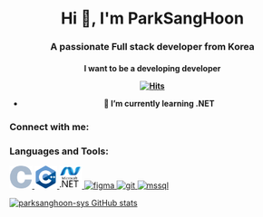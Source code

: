 <h1 align="center">Hi 👋, I'm ParkSangHoon</h1>
<h3 align="center">A passionate Full stack developer from Korea</h3>
<h4 align="center">I want to be a developing developer</
h4>
<div align="center">
  
[![Hits](https://hits.seeyoufarm.com/api/count/incr/badge.svg?url=https%3A%2F%2Fgithub.com%2Fparksanghoon-sys%2Fhit-counter&count_bg=%235EA276&title_bg=%23555555&icon=&icon_color=%23E7E7E7&title=hits&edge_flat=false)](https://hits.seeyoufarm.com)
  
 
</div>

- 🌱 I’m currently learning **.NET** 


<h3 align="left">Connect with me:</h3>


<p align="left">
</p>

<h3 align="left">Languages and Tools:</h3>
<p align="left"> 
<a href="https://en.cppreference.com/w/c/language" target="_blank" rel="noreferrer"> <img src="https://raw.githubusercontent.com/devicons/devicon/master/icons/c/c-original.svg" alt="csharp" width="40" height="40"/> </a> 
<a href="https://en.cppreference.com/w/"  target="_blank" rel="noreferrer"> <img src="https://raw.githubusercontent.com/devicons/devicon/master/icons/cplusplus/cplusplus-original.svg" alt="csharp" width="40" height="40"/> </a> 
<a href="https://learn.microsoft.com/ko-kr/dotnet/csharp/" target="_blank" rel="noreferrer"> <img src="https://raw.githubusercontent.com/devicons/devicon/master/icons/dot-net/dot-net-original-wordmark.svg" alt="dotnet" width="40" height="40"/> </a> 
<a href="https://www.figma.com/" target="_blank" rel="noreferrer"> <img src="https://www.vectorlogo.zone/logos/figma/figma-icon.svg" alt="figma" width="40" height="40"/> </a> 
<a href="https://firebase.google.com/" target="_blank" rel="noreferrer"></a> 
<a href="https://git-scm.com/" target="_blank" rel="noreferrer"> <img src="https://www.vectorlogo.zone/logos/git-scm/git-scm-icon.svg" alt="git" width="40" height="40"/> </a> 
<a href="https://www.microsoft.com/en-us/sql-server" target="_blank" rel="noreferrer"> <img src="https://www.svgrepo.com/show/303229/microsoft-sql-server-logo.svg" alt="mssql" width="40" height="40"/> </a></p>


[![parksanghoon-sys GitHub stats](https://github-readme-stats.vercel.app/api?username=parksanghoon-sys&include_all_commits=true&count_private=true&show_icons=true&&theme=cobalt)](https://github.com/parksanghoon-sys/github-readme-stats)

<!--
**parksanghoon-sys/parksanghoon-sys** is a ✨ _special_ ✨ repository because its `README.md` (this file) appears on your GitHub profile.
[![Facebook Badge](https://img.shields.io/badge/facebook-1877f2?style=flat-square&logo=facebook&logoColor=white&link=https://www.facebook.com/parksanghoon-sys)](https://www.facebook.com/parksanghoon-sys) [![Instagram Badge](https://img.shields.io/badge/Instagram-E4405F.svg?style=flat-square&logo=Instagram&logoColor=white&link=https://www.instagram.com/parksanghoon-sys)](https://www.instagram.com/parksanghoon-sys)
Here are some ideas to get you started:
- 📫 How to reach me **parksanghoon-sys@gmail.com**
- 🔭 I’m currently working on ...
- 🌱 I’m currently learning ...
- 👯 I’m looking to collaborate on ...
- 🤔 I’m looking for help with ...
- 💬 Ask me about ...
- 📫 How to reach me: ...
- 😄 Pronouns: ...
- ⚡ Fun fact: ...
-->
